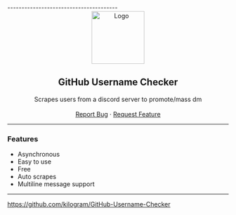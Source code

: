 <div id="top"></div>
---------------------------------------  

<br/>
<div align="center">
  <a href="https://github.com/kiIogram/GitHub-Username-Checker">
    <img src="https://i.imgur.com/c3vgTg2.png" alt="Logo" width="120" height="120">
  </a>
  
  <h2 align="center">GitHub Username Checker</h3>

  <p align="center">
    Scrapes users from a discord server to promote/mass dm
    <br />
    <br />
    <a href="https://github.com/kiIogram/GitHub-Username-Checker/issues">Report Bug</a>
    ·
    <a href="https://github.com/kiIogram/GitHub-Username-Checker/issues">Request Feature</a>
  </p>
</div>
  
---------------------------------------

### Features
* Asynchronous
* Easy to use
* Free
* Auto scrapes
* Multiline message support

---------------------------------------

https://github.com/kiIogram/GitHub-Username-Checker
